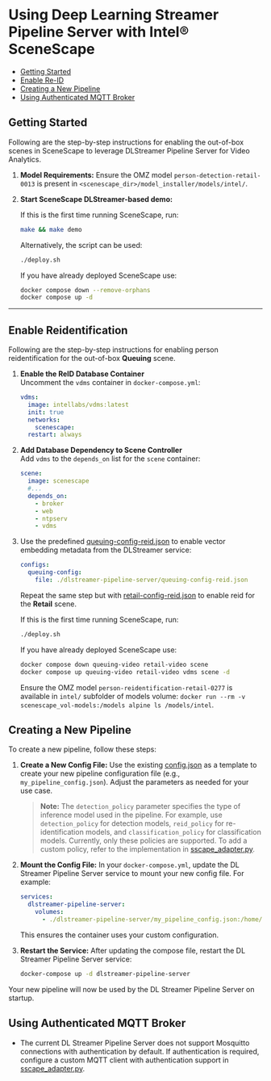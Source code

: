 # Using Deep Learning Streamer Pipeline Server with Intel® SceneScape

- [Getting Started](#getting-started)
- [Enable Re-ID](#enable-reidentification)
- [Creating a New Pipeline](#creating-a-new-pipeline)
- [Using Authenticated MQTT Broker](#using-authenticated-mqtt-broker)

## Getting Started

Following are the step-by-step instructions for enabling the out-of-box scenes in SceneScape to leverage DLStreamer Pipeline Server for Video Analytics.

1. **Model Requirements:**
   Ensure the OMZ model `person-detection-retail-0013` is present in `<scenescape_dir>/model_installer/models/intel/`.

2. **Start SceneScape DLStreamer-based demo:**

   If this is the first time running SceneScape, run:

   ```sh
   make && make demo
   ```

   Alternatively, the script can be used:

   ```sh
   ./deploy.sh
   ```

   If you have already deployed SceneScape use:

   ```sh
   docker compose down --remove-orphans
   docker compose up -d
   ```

---

## Enable Reidentification

Following are the step-by-step instructions for enabling person reidentification for the out-of-box **Queuing** scene.

1. **Enable the ReID Database Container**\
   Uncomment the `vdms` container in `docker-compose.yml`:

   ```yaml
   vdms:
     image: intellabs/vdms:latest
     init: true
     networks:
       scenescape:
     restart: always
   ```

2. **Add Database Dependency to Scene Controller**\
   Add `vdms` to the `depends_on` list for the `scene` container:

   ```yaml
   scene:
     image: scenescape
     #...
     depends_on:
       - broker
       - web
       - ntpserv
       - vdms
   ```

3. Use the predefined [queuing-config-reid.json](./queuing-config-reid.json) to enable vector embedding metadata from the DLStreamer service:

   ```yaml
   configs:
     queuing-config:
       file: ./dlstreamer-pipeline-server/queuing-config-reid.json
   ```

   Repeat the same step but with [retail-config-reid.json](./retail-config-reid.json) to enable reid for the **Retail** scene.

   If this is the first time running SceneScape, run:

   ```sh
   ./deploy.sh
   ```

   If you have already deployed SceneScape use:

   ```sh
   docker compose down queuing-video retail-video scene
   docker compose up queuing-video retail-video vdms scene -d
   ```

   Ensure the OMZ model `person-reidentification-retail-0277` is available in `intel/` subfolder of models volume: `docker run --rm -v scenescape_vol-models:/models alpine ls /models/intel`.

## Creating a New Pipeline

To create a new pipeline, follow these steps:

1. **Create a New Config File:**
   Use the existing [config.json](./config.json) as a template to create your new pipeline configuration file (e.g., `my_pipeline_config.json`). Adjust the parameters as needed for your use case.

   > **Note:** The `detection_policy` parameter specifies the type of inference model used in the pipeline. For example, use `detection_policy` for detection models, `reid_policy` for re-identification models, and `classification_policy` for classification models. Currently, only these policies are supported. To add a custom policy, refer to the implementation in [sscape_adapter.py](./user_scripts/gvapython/sscape/sscape_adapter.py).

2. **Mount the Config File:**
   In your `docker-compose.yml`, update the DL Streamer Pipeline Server service to mount your new config file. For example:

   ```yaml
   services:
     dlstreamer-pipeline-server:
       volumes:
         - ./dlstreamer-pipeline-server/my_pipeline_config.json:/home/pipeline-server/config.json
   ```

   This ensures the container uses your custom configuration.

3. **Restart the Service:**
   After updating the compose file, restart the DL Streamer Pipeline Server service:
   ```sh
   docker-compose up -d dlstreamer-pipeline-server
   ```

Your new pipeline will now be used by the DL Streamer Pipeline Server on startup.

## Using Authenticated MQTT Broker

- The current DL Streamer Pipeline Server does not support Mosquitto connections with authentication by default. If authentication is required, configure a custom MQTT client with authentication support in [sscape_adapter.py](./user_scripts/gvapython/sscape/sscape_adapter.py).
